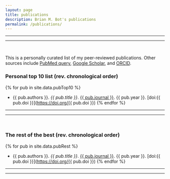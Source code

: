 ```yaml
---
layout: page
title: publications
description: Brian M. Bot's publications
permalink: /publications/
---
```


***
***
<br>

This is a personally curated list of my peer-reviewed publications. Other sources include [PubMed query](http://www.ncbi.nlm.nih.gov/pubmed/?term=((((Bot+B%5BAuthor%5D)+OR+Bot+BM%5BAuthor%5D)+OR+Bot%2C+Brian%5BAuthor%5D)+OR+Bot%2C+Brian+M%5BAuthor%5D)+NOT+Le+Bot+B%5BAuthor%5D+NOT+Bot+BL%5BAuthor%5D), [Google Scholar](https://scholar.google.com/citations?user=uL8iPIMAAAAJ&hl=en), and [ORCID](http://orcid.org/0000-0002-2412-6826).

### Personal top 10 list (rev. chronological order)

{% for pub in site.data.pubTop10 %}
- {{ pub.authors }}. *{{ pub.title }}*. <u>{{ pub.journal }}</u>. {{ pub.year }}. [doi:{{ pub.doi }}](https://doi.org/{{ pub.doi }})
{% endfor %}

***
***
<br>

### The rest of the best (rev. chronological order)

{% for pub in site.data.pubRest %}
- {{ pub.authors }}. *{{ pub.title }}*. <u>{{ pub.journal }}</u>. {{ pub.year }}. [doi:{{ pub.doi }}](https://doi.org/{{ pub.doi }})
{% endfor %}

***
***

